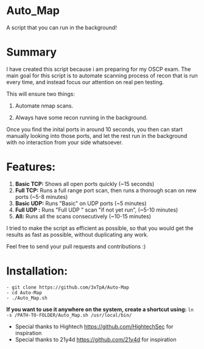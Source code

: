 # Auto_Map

A script that you can run in the background!



# Summary

I have created this script because i am preparing for my OSCP exam.
The main goal for this script is to automate scanning  process of recon that is run every time, and instead focus our attention on real pen testing.

This will ensure two things:
1) Automate nmap scans. 

2) Always have some recon running in the background.

Once you find the inital ports in around 10 seconds, you then can start manually looking into those ports, and let the rest run in the background with no interaction from your side whatsoever.

# Features:

1. **Basic TCP:** Shows all open ports quickly (~15 seconds)
2. **Full TCP:** Runs a full range port scan, then runs a thorough scan on new ports (~5-8 minutes)
3. **Basic UDP:** Runs "Basic" on UDP ports (~5 minutes)
4. **Full UDP :** Runs "Full UDP " scan "if not yet run", (~5-10 minutes)
5. **All:** Runs all the scans consecutively (~10-15 minutes)

I tried to make the script as efficient as possible, so that you would get the results as fast as possible, without duplicating any work.

Feel free to send your pull requests and contributions :)

# Installation:

```
- git clone https://github.com/3xTpA/Auto-Map
- cd Auto-Map
- ./Auto_Map.sh
```

**If you want to use it anywhere on the system, create a shortcut using:**
`ln -s /PATH-TO-FOLDER/Auto_Map.sh /usr/local/bin/`

- Special thanks to Hightech <https://github.com/HightechSec> for inspiration
- Special thanks to 21y4d <https://github.com/21y4d> for inspiration
